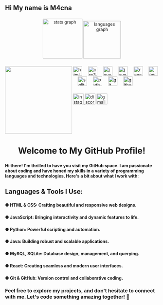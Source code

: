 <h2 align="left">Hi My name is M4cna</h2>

###

<div align="center">
  <img src="https://github-readme-stats.vercel.app/api?username=M4cna&hide_title=false&hide_rank=false&show_icons=true&include_all_commits=true&count_private=true&disable_animations=false&theme=codeSTACKr&locale=en&hide_border=false" height="130" alt="stats graph"  />
  <img src="https://github-readme-stats.vercel.app/api/top-langs?username=M4cna&locale=en&hide_title=false&layout=compact&card_width=320&langs_count=5&theme=omni&hide_border=false" height="123" alt="languages graph"  />
</div>

###

<img align="left" height="220" src="https://i.pinimg.com/564x/fa/ec/ed/faeced45bc2823ae1b31822c06cee9d7.jpg"  />

###

<div align="left">
  <img src="https://cdn.jsdelivr.net/gh/devicons/devicon/icons/html5/html5-original.svg" height="30" alt="html5 logo"  />
  <img width="12" />
  <img src="https://cdn.jsdelivr.net/gh/devicons/devicon/icons/css3/css3-original.svg" height="30" alt="css3 logo"  />
  <img width="12" />
  <img src="https://cdn.jsdelivr.net/gh/devicons/devicon/icons/javascript/javascript-original.svg" height="30" alt="javascript logo"  />
  <img width="12" />
  <img src="https://cdn.jsdelivr.net/gh/devicons/devicon/icons/java/java-original.svg" height="30" alt="java logo"  />
  <img width="12" />
  <img src="https://cdn.jsdelivr.net/gh/devicons/devicon/icons/react/react-original.svg" height="30" alt="react logo"  />
  <img width="12" />
  <img src="https://cdn.jsdelivr.net/gh/devicons/devicon/icons/mysql/mysql-original.svg" height="30" alt="mysql logo"  />
  <img width="12" />
  <img src="https://cdn.jsdelivr.net/gh/devicons/devicon/icons/sqlite/sqlite-original.svg" height="30" alt="sqlite logo"  />
  <img width="12" />
  <img src="https://cdn.jsdelivr.net/gh/devicons/devicon/icons/python/python-original.svg" height="30" alt="python logo"  />
  <img width="12" />
  <img src="https://cdn.jsdelivr.net/gh/devicons/devicon/icons/git/git-original.svg" height="30" alt="git logo"  />
  <img width="12" />
  <img src="https://cdn.jsdelivr.net/gh/devicons/devicon/icons/github/github-original.svg" height="30" alt="github logo"  />
</div>

###

<div align="left">
  <a href="https://www.instagram.com/m4cna/?next=%2F" target="_blank">
    <img src="https://img.shields.io/static/v1?message=Instagram&logo=instagram&label=&color=E4405F&logoColor=white&labelColor=&style=for-the-badge" height="35" alt="instagram logo"  />
  </a>
  <img src="https://img.shields.io/static/v1?message=m4cna&logo=discord&label=Discord&color=7289DA&logoColor=white&labelColor=&style=for-the-badge" height="35" alt="discord logo"  />
  <a href="https://mail.google.com/mail/u/0/?tab=rm&ogbl#inbox" target="_blank">
    <img src="https://img.shields.io/static/v1?message=Gmail&logo=gmail&label=&color=D14836&logoColor=white&labelColor=&style=for-the-badge" height="35" alt="gmail logo"  />
  </a>
</div>

###

<br clear="both">

<h1 align="center">Welcome to My GitHub Profile!</h1>

###

<h4 align="left">Hi there! I'm thrilled to have you visit my GitHub space. I am passionate about coding and have honed my skills in a variety of programming languages and technologies. Here's a bit about what I work with:</h4>

###

<h2 align="left">Languages & Tools I Use:</h2>

###

<h4 align="left">● HTML & CSS: Crafting beautiful and responsive web designs.</h4>

###

<h4 align="left">● JavaScript: Bringing interactivity and dynamic features to life.</h4>

###

<h4 align="left">● Python: Powerful scripting and automation.</h4>

###

<h4 align="left">● Java: Building robust and scalable applications.</h4>

###

<h4 align="left">●  MySQL, SQLite: Database design, management, and querying.</h4>

###

<h4 align="left">● React: Creating seamless and modern user interfaces.</h4>

###

<h4 align="left">● Git & GitHub: Version control and collaborative coding.</h4>

###

<h3 align="left">Feel free to explore my projects, and don't hesitate to connect with me. Let's code something amazing together! 🚀</h3>

###
